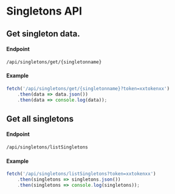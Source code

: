 # Singletons API


## Get singleton data.

#### Endpoint

```sh
/api/singletons/get/{singletonname}
```

#### Example

```javascript
fetch('/api/singletons/get/{singletonname}?token=xxtokenxx')
    .then(data => data.json())
    .then(data => console.log(data));
```

## Get all singletons

#### Endpoint

```sh
/api/singletons/listSingletons
```

#### Example

```javascript
fetch('/api/singletons/listSingletons?token=xxtokenxx')
    .then(singletons => singletons.json())
    .then(singletons => console.log(singletons));
```

